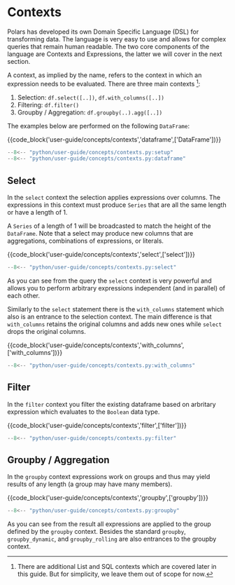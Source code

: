 # Contexts

Polars has developed its own Domain Specific Language (DSL) for transforming data. The language is very easy to use and allows for complex queries that remain human readable. The two core components of the language are Contexts and Expressions, the latter we will cover in the next section.

A context, as implied by the name, refers to the context in which an expression needs to be evaluated. There are three main contexts [^1]:

1. Selection: `df.select([..])`, `df.with_columns([..])`
1. Filtering: `df.filter()`
1. Groupby / Aggregation: `df.groupby(..).agg([..])`

The examples below are performed on the following `DataFrame`:

{{code_block('user-guide/concepts/contexts','dataframe',['DataFrame'])}}

```python exec="on" result="text" session="user-guide/contexts"
--8<-- "python/user-guide/concepts/contexts.py:setup"
--8<-- "python/user-guide/concepts/contexts.py:dataframe"
```

## Select

In the `select` context the selection applies expressions over columns. The expressions in this context must produce `Series` that are all the same length or have a length of 1.

A `Series` of a length of 1 will be broadcasted to match the height of the `DataFrame`. Note that a select may produce new columns that are aggregations, combinations of expressions, or literals.

{{code_block('user-guide/concepts/contexts','select',['select'])}}

```python exec="on" result="text" session="user-guide/contexts"
--8<-- "python/user-guide/concepts/contexts.py:select"
```

As you can see from the query the `select` context is very powerful and allows you to perform arbitrary expressions independent (and in parallel) of each other.

Similarly to the `select` statement there is the `with_columns` statement which also is an entrance to the selection context. The main difference is that `with_columns` retains the original columns and adds new ones while `select` drops the original columns.

{{code_block('user-guide/concepts/contexts','with_columns',['with_columns'])}}

```python exec="on" result="text" session="user-guide/contexts"
--8<-- "python/user-guide/concepts/contexts.py:with_columns"
```

## Filter

In the `filter` context you filter the existing dataframe based on arbritary expression which evaluates to the `Boolean` data type.

{{code_block('user-guide/concepts/contexts','filter',['filter'])}}

```python exec="on" result="text" session="user-guide/contexts"
--8<-- "python/user-guide/concepts/contexts.py:filter"
```

## Groupby / Aggregation

In the `groupby` context expressions work on groups and thus may yield results of any length (a group may have many members).

{{code_block('user-guide/concepts/contexts','groupby',['groupby'])}}

```python exec="on" result="text" session="user-guide/contexts"
--8<-- "python/user-guide/concepts/contexts.py:groupby"
```

As you can see from the result all expressions are applied to the group defined by the `groupby` context. Besides the standard `groupby`, `groupby_dynamic`, and `groupby_rolling` are also entrances to the groupby context.

[^1]: There are additional List and SQL contexts which are covered later in this guide. But for simplicity, we leave them out of scope for now.
